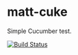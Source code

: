 # matt-cuke
Simple Cucumber test.

[![Build Status](https://travis-ci.org/camateg/matt-cuke.svg?branch=master)](https://travis-ci.org/camateg/matt-cuke)
